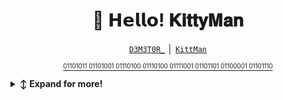 <h1 align="center" title="...">👋 𝗛𝗲𝗹𝗹𝗼! 𝐊𝐢𝐭𝐭𝐲𝐌𝐚𝐧</h1>

<p align="center">
<a href="https://github.com/RetrO-M" title="Github"><code>D3M3T0R_</code></a> │ <a href="https://github.com/0xbd2" title="Github"><code>KittMan</code></a>
 <p align="center"><a href="https://github.com/0xbd2/"><sup><sub>01101011 01101001 01110100 01110100 01111001 01101101 01100001 01101110</sub></sup></a></p>


 
<details>
   <summary><b>↕️ Expand for more!</b></summary>
   <br>
</p>
<details>
  <summary><b>👤 About</b></summary>
      
<blockquote>

I'm KittyMan, I'm interested in CyberSecurity, I'm Russian and I really like coding

I love sports, my best friends and [D3M3T0R](https://github.com/RetrO-M)

I go hiking with my best friends. I really like the font etc, My dream is to help them    


----

</blockquote>
   

